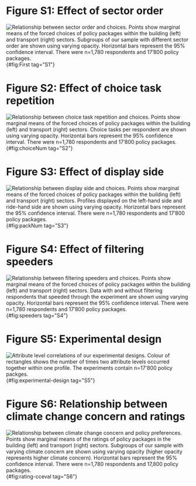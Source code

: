 <div class="pagebreak"> </div>

# Figure S1: Effect of sector order

![**Relationship between sector order and choices.** Points show marginal means of the forced choices of policy packages within the building (left) and transport (right) sectors. Subgroups of our sample with different sector order are shown using varying opacity. Horizontal bars represent the 95% confidence interval. There were n=1,780 respondents and 17’800 policy packages.](build/paper/amce-choice-by-First.png){#fig:First tag="S1"}

<div class="pagebreak"> </div>

# Figure S2: Effect of choice task repetition

![**Relationship between choice task repetition and choices.** Points show marginal means of the forced choices of policy packages within the building (left) and transport (right) sectors. Choice tasks per respondent are shown using varying opacity. Horizontal bars represent the 95% confidence interval. There were n=1,780 respondents and 17’800 policy packages.](build/paper/amce-choice-by-choiceNum.png){#fig:choiceNum tag="S2"}

<div class="pagebreak"> </div>

# Figure S3: Effect of display side

![**Relationship between display side and choices.** Points show marginal means of the forced choices of policy packages within the building (left) and transport (right) sectors. Profiles displayed on the left-hand side and ride-hand side are shown using varying opacity. Horizontal bars represent the 95% confidence interval. There were n=1,780 respondents and 17’800 policy packages.](build/paper/amce-choice-by-packNum.png){#fig:packNum tag="S3"}

<div class="pagebreak"> </div>


# Figure S4: Effect of filtering speeders

![**Relationship between filtering speeders and choices.** Points show marginal means of the forced choices of policy packages within the building (left) and transport (right) sectors. Data with and without filtering respondents that speeded through the experiment are shown using varying opacity. Horizontal bars represent the 95% confidence interval. There were n=1,780 respondents and 17’800 policy packages.](build/paper/amce-choice-by-speeders.png){#fig:speeders tag="S4"}

<div class="pagebreak"> </div>


# Figure S5: Experimental design

![**Attribute level correlations of our experimental designs.** Colour of rectangles shows the number of times two attribute levels occurred together within one profile. The experiments contain n=17'800 policy packges.](build/paper/choice-experimental-design.png){#fig:experimental-design tag="S5"}

<div class="pagebreak"> </div>

# Figure S6: Relationship between climate change concern and ratings

![**Relationship between climate change concern and policy preferences.** Points show marginal means of the ratings of policy packages in the building (left) and transport (right) sectors. Subgroups of our sample with varying climate concern are shown using varying opacity (higher opacity represents higher climate concern). Horizontal bars represent the 95% confidence interval. There were n=1,780 respondents and 17,800 policy packages.](build/paper/mm-rating-by-cceval_cat.png){#fig:rating-cceval tag="S6"}

<div class="pagebreak"> </div>
